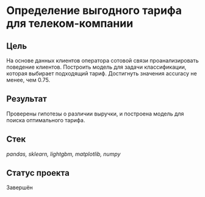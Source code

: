 # Определение выгодного тарифа для телеком-компании

## Цель
На основе данных клиентов оператора сотовой связи проанализировать поведение клиентов. Построить модель для задачи классификации, которая выбирает подходящий тариф. Достигнуть значения accuracy не менее, чем 0.75.

## Результат
Проверены гипотезы о различии выручки, и построена модель для поиска оптимального тарифа.

## Стек
*pandas, sklearn, lightgbm, matplotlib, numpy*

## Статус проекта
Завершён
